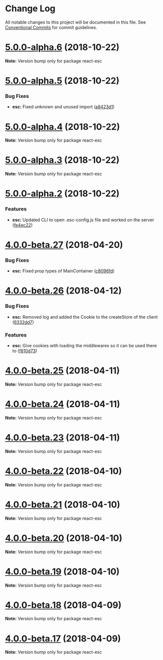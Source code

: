 # Change Log

All notable changes to this project will be documented in this file.
See [Conventional Commits](https://conventionalcommits.org) for commit guidelines.

<a name="5.0.0-alpha.6"></a>
# [5.0.0-alpha.6](https://github.com/TriPSs/react-esc/compare/v5.0.0-alpha.5...v5.0.0-alpha.6) (2018-10-22)




**Note:** Version bump only for package react-esc

<a name="5.0.0-alpha.5"></a>
# [5.0.0-alpha.5](https://github.com/TriPSs/react-esc/compare/v5.0.0-alpha.4...v5.0.0-alpha.5) (2018-10-22)


### Bug Fixes

* **esc:** Fixed unknown and unused import ([a8423d1](https://github.com/TriPSs/react-esc/commit/a8423d1))




<a name="5.0.0-alpha.4"></a>
# [5.0.0-alpha.4](https://github.com/TriPSs/react-esc/compare/v5.0.0-alpha.3...v5.0.0-alpha.4) (2018-10-22)




**Note:** Version bump only for package react-esc

<a name="5.0.0-alpha.3"></a>
# [5.0.0-alpha.3](https://github.com/TriPSs/react-esc/compare/v5.0.0-alpha.2...v5.0.0-alpha.3) (2018-10-22)




**Note:** Version bump only for package react-esc

<a name="5.0.0-alpha.2"></a>
# [5.0.0-alpha.2](https://github.com/TriPSs/react-esc/compare/v4.0.0-beta.27...v5.0.0-alpha.2) (2018-10-22)


### Features

* **esc:** Updated CLI to open .esc-config.js file and worked on the server ([fe4ec22](https://github.com/TriPSs/react-esc/commit/fe4ec22))




<a name="4.0.0-beta.27"></a>
# [4.0.0-beta.27](https://github.com/TriPSs/react-esc/compare/v4.0.0-beta.26...v4.0.0-beta.27) (2018-04-20)


### Bug Fixes

* **esc:** Fixed prop types of MainContainer ([c8096fd](https://github.com/TriPSs/react-esc/commit/c8096fd))




<a name="4.0.0-beta.26"></a>
# [4.0.0-beta.26](https://github.com/TriPSs/react-esc/compare/v4.0.0-beta.25...v4.0.0-beta.26) (2018-04-12)


### Bug Fixes

* **esc:** Removed log and added the Cookie to the createStore of the client ([6332dd7](https://github.com/TriPSs/react-esc/commit/6332dd7))


### Features

* **esc:** Give cookies with loading the middlewares so it can be used there to ([f810d73](https://github.com/TriPSs/react-esc/commit/f810d73))




<a name="4.0.0-beta.25"></a>
# [4.0.0-beta.25](https://github.com/TriPSs/react-esc/compare/v4.0.0-beta.24...v4.0.0-beta.25) (2018-04-11)




**Note:** Version bump only for package react-esc

<a name="4.0.0-beta.24"></a>
# [4.0.0-beta.24](https://github.com/TriPSs/react-esc/compare/v4.0.0-beta.23...v4.0.0-beta.24) (2018-04-11)




**Note:** Version bump only for package react-esc

<a name="4.0.0-beta.23"></a>
# [4.0.0-beta.23](https://github.com/TriPSs/react-esc/compare/v4.0.0-beta.22...v4.0.0-beta.23) (2018-04-11)




**Note:** Version bump only for package react-esc

<a name="4.0.0-beta.22"></a>
# [4.0.0-beta.22](https://github.com/TriPSs/react-esc/compare/v4.0.0-beta.21...v4.0.0-beta.22) (2018-04-10)




**Note:** Version bump only for package react-esc

<a name="4.0.0-beta.21"></a>
# [4.0.0-beta.21](https://github.com/TriPSs/react-esc/compare/v4.0.0-beta.20...v4.0.0-beta.21) (2018-04-10)




**Note:** Version bump only for package react-esc

<a name="4.0.0-beta.20"></a>
# [4.0.0-beta.20](https://github.com/TriPSs/react-esc/compare/v4.0.0-beta.19...v4.0.0-beta.20) (2018-04-10)




**Note:** Version bump only for package react-esc

<a name="4.0.0-beta.19"></a>
# [4.0.0-beta.19](https://github.com/TriPSs/react-esc/compare/v4.0.0-beta.18...v4.0.0-beta.19) (2018-04-10)




**Note:** Version bump only for package react-esc

<a name="4.0.0-beta.18"></a>
# [4.0.0-beta.18](https://github.com/TriPSs/react-esc/compare/v4.0.0-beta.17...v4.0.0-beta.18) (2018-04-09)




**Note:** Version bump only for package react-esc

<a name="4.0.0-beta.17"></a>
# [4.0.0-beta.17](https://github.com/TriPSs/react-esc/compare/v4.0.0-beta.14...v4.0.0-beta.17) (2018-04-09)




**Note:** Version bump only for package react-esc
